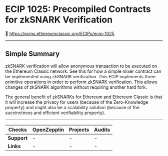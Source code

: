 # ECIP 1025: Precompiled Contracts for zkSNARK Verification 

🔗 https://ecips.ethereumclassic.org/ECIPs/ecip-1025

---

##  Simple Summary
zkSNARK verification will allow anonymous transaction to be executed on the Ethereum Classic network. See this for how a simple mixer contract can be implemented using zkSNARK verification. This ECIP implements three primitive operations in order to perform zkSNARK verification. This allows changes of zkSNARK algorithms without requiring another hard fork.

The general benefit of zkSNARKs for Ethereum and Ethereum Classic is that it will increase the privacy for users (because of the Zero-Knowledge property) and might also be a scalability solution (because of the succinctness and efficient verifiability property).

---

**Checks** | OpenZepplin | Projects | Audits
--- | --- | --- | ---
**Support** | - | - | -
**Links** | - | - | -